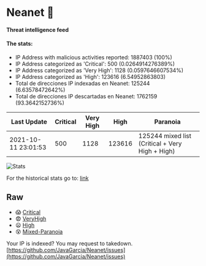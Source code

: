 # Neanet :hocho:
#### Threat intelligence feed
#### The stats:

- IP Address with malicious activities reported: 1887403 (100%)
- IP Address categorized as 'Critical':  500 (0.0264914276389%)
- IP Address categorized as 'Very High':  1128 (0.0597646607534%)
- IP Address categorized as 'High':  123616 (6.54952863803)
- Total de direcciones IP indexadas en Neanet:  125244 (6.63578472642%)
- Total de direcciones IP descartadas en Neanet:  1762159 (93.3642152736%)

| Last Update | Critical | Very High | High | Paranoia |
| --- | --- | --- | --- | --- |
| 2021-10-11 23:01:53 | 500 | 1128 | 123616 | 125244 mixed list (Critical + Very High + High)|

![Stats](https://docs.google.com/spreadsheets/d/e/2PACX-1vSnaNMIXVabIpDJjufMlzH7poXnshF3mgd8Is1g9ytUEzVsP5my4Trn8f-xkoLLQ38xpL3HtmUexLo6/pubchart?oid=501124687&format=image)

For the historical stats go to: [link](/stats.csv)
## Raw
- :scream: [Critical](https://raw.githubusercontent.com/JavaGarcia/Neanet/master/blacklists/neanet_critical.txt)
- :fearful: [VeryHigh](https://raw.githubusercontent.com/JavaGarcia/Neanet/master/blacklists/neanet_veryHigh.txtt)
- :frowning: [High](https://raw.githubusercontent.com/JavaGarcia/Neanet/master/blacklists/neanet_high.txt)
- :dizzy_face: [Mixed-Paranoia](https://raw.githubusercontent.com/JavaGarcia/Neanet/master/blacklists/neanet_all.txt)


Your IP is indexed? You may request to takedown. [https://github.com/JavaGarcia/Neanet/issues](https://github.com/JavaGarcia/Neanet/issues)


















































































































































































































































































































































































































































































































































































































































































































































































































































































































































































































































































































































































































































































































































































































































































































































































































































































































































































































































































































































































































































































































































































































































































































































































































































































































































































































































































































































































































































































































































































































































































































































































































































































































































































































































































































































































































































































































































































































































































































































































































































































































































































































































































































































































































































































































































































































































































































































































































































































































































































































































































































































































































































































































































































































































































































































































































































































































































































































































































































































































































































































































































































































































































































































































































































































































































































































































































































































































































































































































































































































































































































































































































































































































































































































































































































































































































































































































































































































































































































































































































































































































































































































































































































































































































































































































































































































































































































































































































































































































































































































































































































































































































































































































































































































































































































































































































